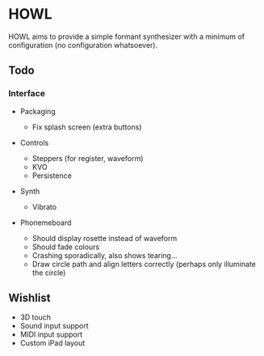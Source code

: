 # HOWL

HOWL aims to provide a simple formant synthesizer with a minimum of configuration (no configuration whatsoever).

## Todo

### Interface

- Packaging
    - Fix splash screen (extra buttons)

- Controls
    - Steppers (for register, waveform)
    - KVO
    - Persistence

- Synth
    - Vibrato

- Phonemeboard
    - Should display rosette instead of waveform
    - Should fade colours
    - Crashing sporadically, also shows tearing...
    - Draw circle path and align letters correctly (perhaps only illuminate the circle)

## Wishlist

- 3D touch
- Sound input support
- MIDI input support
- Custom iPad layout
